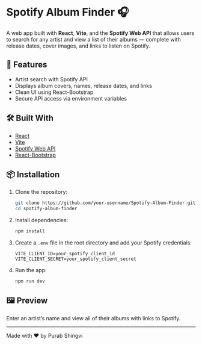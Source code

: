 # Spotify Album Finder 🎧

A web app built with **React**, **Vite**, and the **Spotify Web API** that allows users to search for any artist and view a list of their albums — complete with release dates, cover images, and links to listen on Spotify.

## 🚀 Features

- Artist search with Spotify API
- Displays album covers, names, release dates, and links
- Clean UI using React-Bootstrap
- Secure API access via environment variables

## 🛠️ Built With

- [React](https://reactjs.org/)
- [Vite](https://vitejs.dev/)
- [Spotify Web API](https://developer.spotify.com/documentation/web-api/)
- [React-Bootstrap](https://react-bootstrap.github.io/)

## 📦 Installation

1. Clone the repository:
   ```bash
   git clone https://github.com/your-username/Spotify-Album-Finder.git
   cd spotify-album-finder
   ```

2. Install dependencies:
   ```bash
   npm install
   ```

3. Create a `.env` file in the root directory and add your Spotify credentials:
   ```env
   VITE_CLIENT_ID=your_spotify_client_id
   VITE_CLIENT_SECRET=your_spotify_client_secret
   ```

4. Run the app:
   ```bash
   npm run dev
   ```

## 🖼️ Preview

Enter an artist’s name and view all of their albums with links to Spotify.

---

Made with ❤️ by Purab Shingvi
